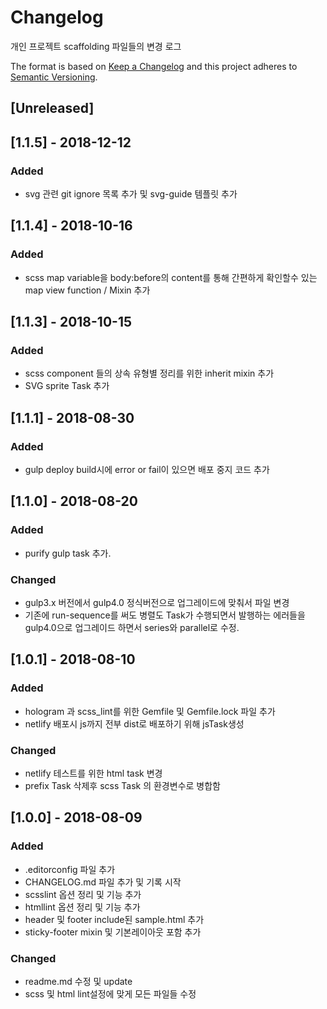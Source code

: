 # Changelog
개인 프로젝트 scaffolding 파일들의 변경 로그

The format is based on [Keep a Changelog](http://keepachangelog.com/en/1.0.0/)
and this project adheres to [Semantic Versioning](http://semver.org/spec/v2.0.0.html).

## [Unreleased]

## [1.1.5] - 2018-12-12
### Added
- svg 관련 git ignore 목록 추가 및 svg-guide 템플릿 추가

## [1.1.4] - 2018-10-16
### Added
- scss map variable을 body:before의 content를 통해 간편하게 확인할수 있는 map view function / Mixin 추가

## [1.1.3] - 2018-10-15
### Added
- scss component 들의 상속 유형별 정리를 위한 inherit mixin 추가
- SVG sprite Task 추가

## [1.1.1] - 2018-08-30
### Added
- gulp deploy build시에 error or fail이 있으면 배포 중지 코드 추가

## [1.1.0] - 2018-08-20
### Added
- purify gulp task 추가.

### Changed
- gulp3.x 버전에서 gulp4.0 정식버전으로 업그레이드에 맞춰서 파일 변경
- 기존에 run-sequence를 써도 병렬도 Task가 수행되면서 발행하는 에러들을 gulp4.0으로 업그레이드 하면서 series와 parallel로 수정.

## [1.0.1] - 2018-08-10
### Added
- hologram 과 scss_lint를 위한 Gemfile 및 Gemfile.lock 파일 추가
- netlify 배포시 js까지 전부 dist로 배포하기 위해 jsTask생성

### Changed
- netlify 테스트를 위한 html task 변경
- prefix Task 삭제후 scss Task 의 환경변수로 병합함

## [1.0.0] - 2018-08-09
### Added
- .editorconfig 파일 추가
- CHANGELOG.md 파일 추가 및 기록 시작
- scsslint 옵션 정리 및 기능 추가
- htmllint 옵션 정리 및 기능 추가
- header 및 footer include된 sample.html 추가
- sticky-footer mixin 및 기본레이아웃 포함 추가

### Changed
- readme.md 수정 및 update
- scss 및 html lint설정에 맞게 모든 파일들 수정
